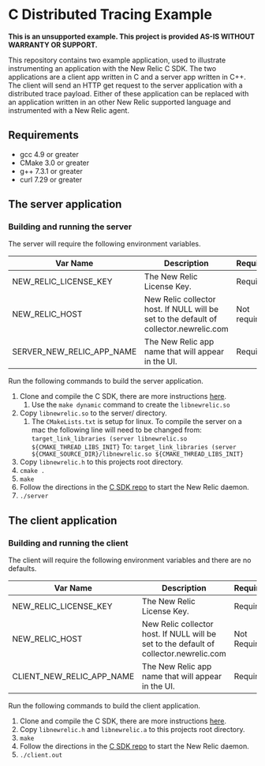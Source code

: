 # C Distributed Tracing Example

**This is an unsupported example. This project is provided AS-IS WITHOUT
WARRANTY OR SUPPORT.**

This repository contains two example application, used to 
illustrate instrumenting an application with the New Relic 
C SDK. The two applications are a client app written in C 
and a server app written in C++. The client will send an 
HTTP get request to the server application with a distributed
trace payload. Either of these application can be replaced with
an application written in an other New Relic supported language
and instrumented with a New Relic agent. 

## Requirements

* gcc 4.9 or greater 
* CMake 3.0 or greater
* g++ 7.3.1 or greater
* curl 7.29 or greater

## The server application

### Building and running the server

The server will require the following environment variables.

|       Var Name       | Description | Required |
| -------------------- | ----------- | ------------- |
| NEW_RELIC_LICENSE_KEY | The New Relic License Key. | Required |
| NEW_RELIC_HOST | New Relic collector host. If NULL will be set to the default of collector.newrelic.com | Not required |
| SERVER_NEW_RELIC_APP_NAME | The New Relic app name that will appear in the UI. | Required |

Run the following commands to build the server application.

1. Clone and compile the C SDK, there are more instructions [here](https://github.com/newrelic/c-sdk).
    1. Use the `make dynamic` command to create the `libnewrelic.so`
1. Copy `libnewrelic.so` to the server/ directory.
    1. The `CMakeLists.txt` is setup for linux. To compile the server on a mac the following line will need to be changed from: 
    ```target_link_libraries (server libnewrelic.so ${CMAKE_THREAD_LIBS_INIT}```
    To: 
    ```target_link_libraries (server ${CMAKE_SOURCE_DIR}/libnewrelic.so ${CMAKE_THREAD_LIBS_INIT}```
1. Copy `libnewrelic.h` to this projects root directory.
1. `cmake .`
1. `make`
1. Follow the directions in the [C SDK repo](https://github.com/newrelic/c-sdk/blob/master/GUIDE.md#getting-started) to start the New Relic daemon.
1. `./server`

## The client application

### Building and running the client

The client will require the following environment variables and there are no defaults.

|       Var Name       | Description | Required |
| -------------------- | ----------- | -------- | 
| NEW_RELIC_LICENSE_KEY | The New Relic License Key. | Required | 
| NEW_RELIC_HOST | New Relic collector host. If NULL will be set to the default of collector.newrelic.com | Not Required |
| CLIENT_NEW_RELIC_APP_NAME | The New Relic app name that will appear in the UI. | Required |

Run the following commands to build the client application.

1. Clone and compile the C SDK, there are more instructions [here](https://github.com/newrelic/c-sdk).
1. Copy `libnewrelic.h` and `libnewrelic.a` to this projects root directory.
1. `make`
1. Follow the directions in the [C SDK repo](https://github.com/newrelic/c-sdk/blob/master/GUIDE.md#getting-started) to start the New Relic daemon.
1. `./client.out`
